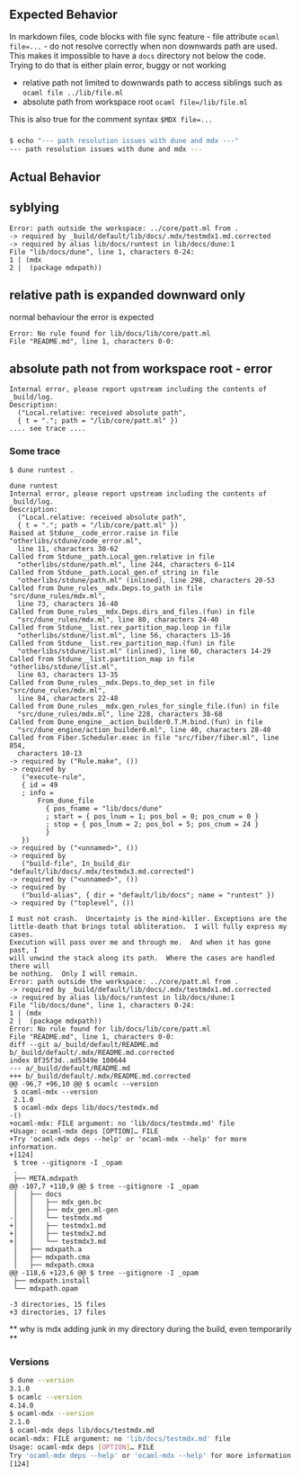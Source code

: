 
<!-- Thank you for filing an issue to help us improve Dune! -->
## Expected Behavior
In markdown files, code blocks with file sync feature - file attribute `ocaml file=...` - do not resolve correctly when non downwards path are used.
This makes it impossible to have a `docs` directory not below the code.  
Trying to do that is either plain error, buggy or not working 
- relative path not limited to downwards path to access siblings such as `ocaml file ../lib/file.ml`
- absolute path from workspace root `ocaml file=/lib/file.ml`

This is also true for the comment syntax `$MDX file=...`

### 

```sh
$ echo "--- path resolution issues with dune and mdx ---"
--- path resolution issues with dune and mdx ---
```


## Actual Behavior


## syblying
```
Error: path outside the workspace: ../core/patt.ml from .
-> required by _build/default/lib/docs/.mdx/testmdx1.md.corrected
-> required by alias lib/docs/runtest in lib/docs/dune:1
File "lib/docs/dune", line 1, characters 0-24:
1 | (mdx
2 |  (package mdxpath))

```

## relative path is expanded downward only
normal behaviour the error is expected
```
Error: No rule found for lib/docs/lib/core/patt.ml
File "README.md", line 1, characters 0-0:

```

## absolute path not from workspace root - error
```
Internal error, please report upstream including the contents of _build/log.
Description:
  ("Local.relative: received absolute path",
  { t = "."; path = "/lib/core/patt.ml" })
.... see trace ....
```

### Some trace


```
$ dune runtest .

dune runtest
Internal error, please report upstream including the contents of _build/log.
Description:
  ("Local.relative: received absolute path",
  { t = "."; path = "/lib/core/patt.ml" })
Raised at Stdune__code_error.raise in file "otherlibs/stdune/code_error.ml",
  line 11, characters 30-62
Called from Stdune__path.Local_gen.relative in file
  "otherlibs/stdune/path.ml", line 244, characters 6-114
Called from Stdune__path.Local_gen.of_string in file
  "otherlibs/stdune/path.ml" (inlined), line 298, characters 20-53
Called from Dune_rules__mdx.Deps.to_path in file "src/dune_rules/mdx.ml",
  line 73, characters 16-40
Called from Dune_rules__mdx.Deps.dirs_and_files.(fun) in file
  "src/dune_rules/mdx.ml", line 80, characters 24-40
Called from Stdune__list.rev_partition_map.loop in file
  "otherlibs/stdune/list.ml", line 56, characters 13-16
Called from Stdune__list.rev_partition_map.(fun) in file
  "otherlibs/stdune/list.ml" (inlined), line 60, characters 14-29
Called from Stdune__list.partition_map in file "otherlibs/stdune/list.ml",
  line 63, characters 13-35
Called from Dune_rules__mdx.Deps.to_dep_set in file "src/dune_rules/mdx.ml",
  line 84, characters 22-48
Called from Dune_rules__mdx.gen_rules_for_single_file.(fun) in file
  "src/dune_rules/mdx.ml", line 228, characters 38-68
Called from Dune_engine__action_builder0.T.M.bind.(fun) in file
  "src/dune_engine/action_builder0.ml", line 40, characters 28-40
Called from Fiber.Scheduler.exec in file "src/fiber/fiber.ml", line 854,
  characters 10-13
-> required by ("Rule.make", ())
-> required by
   ("execute-rule",
   { id = 49
   ; info =
       From_dune_file
         { pos_fname = "lib/docs/dune"
         ; start = { pos_lnum = 1; pos_bol = 0; pos_cnum = 0 }
         ; stop = { pos_lnum = 2; pos_bol = 5; pos_cnum = 24 }
         }
   })
-> required by ("<unnamed>", ())
-> required by
   ("build-file", In_build_dir "default/lib/docs/.mdx/testmdx3.md.corrected")
-> required by ("<unnamed>", ())
-> required by
   ("build-alias", { dir = "default/lib/docs"; name = "runtest" })
-> required by ("toplevel", ())

I must not crash.  Uncertainty is the mind-killer. Exceptions are the
little-death that brings total obliteration.  I will fully express my cases.
Execution will pass over me and through me.  And when it has gone past, I
will unwind the stack along its path.  Where the cases are handled there will
be nothing.  Only I will remain.
Error: path outside the workspace: ../core/patt.ml from .
-> required by _build/default/lib/docs/.mdx/testmdx1.md.corrected
-> required by alias lib/docs/runtest in lib/docs/dune:1
File "lib/docs/dune", line 1, characters 0-24:
1 | (mdx
2 |  (package mdxpath))
Error: No rule found for lib/docs/lib/core/patt.ml
File "README.md", line 1, characters 0-0:
diff --git a/_build/default/README.md b/_build/default/.mdx/README.md.corrected
index 8f35f3d..ad5349e 100644
--- a/_build/default/README.md
+++ b/_build/default/.mdx/README.md.corrected
@@ -96,7 +96,10 @@ $ ocamlc --version
 $ ocaml-mdx --version
 2.1.0
 $ ocaml-mdx deps lib/docs/testmdx.md
-()
+ocaml-mdx: FILE argument: no 'lib/docs/testmdx.md' file
+Usage: ocaml-mdx deps [OPTION]… FILE
+Try 'ocaml-mdx deps --help' or 'ocaml-mdx --help' for more information.
+[124]
 $ tree --gitignore -I _opam
 .
 ├── META.mdxpath
@@ -107,7 +110,9 @@ $ tree --gitignore -I _opam
 │   ├── docs
 │   │   ├── mdx_gen.bc
 │   │   ├── mdx_gen.ml-gen
-│   │   └── testmdx.md
+│   │   ├── testmdx1.md
+│   │   ├── testmdx2.md
+│   │   └── testmdx3.md
 │   ├── mdxpath.a
 │   ├── mdxpath.cma
 │   ├── mdxpath.cmxa
@@ -118,6 +123,6 @@ $ tree --gitignore -I _opam
 ├── mdxpath.install
 └── mdxpath.opam

-3 directories, 15 files
+3 directories, 17 files
```

** why is mdx adding junk in my directory during the build, even temporarily **

### Versions



```sh
$ dune --version
3.1.0
$ ocamlc --version
4.14.0
$ ocaml-mdx --version
2.1.0
$ ocaml-mdx deps lib/docs/testmdx.md
ocaml-mdx: FILE argument: no 'lib/docs/testmdx.md' file
Usage: ocaml-mdx deps [OPTION]… FILE
Try 'ocaml-mdx deps --help' or 'ocaml-mdx --help' for more information.
[124]
```

